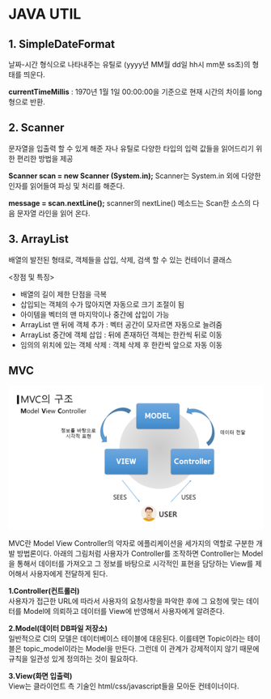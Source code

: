 # JAVA UTIL

## 1. SimpleDateFormat
날짜-시간 형식으로 나타내주는 유틸로 (yyyy년 MM월 dd일 hh시 mm분 ss초)의 형태를 띄운다.

**currentTimeMillis** : 1970년 1월 1일 00:00:00을 기준으로 현재 시간의 차이를 long 형으로 반환.


 ## 2. Scanner

문자열을 입출력 할 수 있게 해준 자나 유틸로 다양한 타입의 입력 값들을 읽어드리기 위한 편리한 방법을 제공


**Scanner scan = new Scanner (System.in);**
Scanner는 System.in 외에 다양한 인자를 읽어들여 파싱 및 처리를 해준다.

**message = scan.nextLine();**
scanner의 nextLine() 메소드는 Scan한 소스의 다음 문자열 라인을 읽어 온다.

## 3. ArrayList

배열의 발전된 형태로, 객체들을 삽입, 삭제, 검색 할 수 있는 컨테이너 클래스

<장점 및 특징>
- 배열의 길이 제한 단점을 극복
- 삽입되는 객체의 수가 많아지면 자동으로 크기 조절이 됨
- 아이템을 벡터의 맨 마지막이나 중간에 삽입이 가능
- ArrayList 맨 뒤에 객체 추가 : 벡터 공간이 모자르면 자동으로 늘려줌
- ArrayList 중간에 객체 삽입 : 뒤에 존재하던 객체는 한칸씩 뒤로 이동
- 임의의 위치에 있는 객체 삭제 : 객체 삭제 후 한칸씩 앞으로 자동 이동

## MVC

![MVC](/img/mvc.png "MVC")

MVC란 Model View Controller의 약자로 에플리케이션을 세가지의 역할로 구분한 개발 방법론이다. 아래의 그림처럼 사용자가 Controller를 조작하면 Controller는 Model을 통해서 데이터를 가져오고 그 정보를 바탕으로 시각적인 표현을 담당하는 View를 제어해서 사용자에게 전달하게 된다.

**1.Controller(컨트롤러)**<br>
사용자가 접근한 URL에 따라서 사용자의 요청사항을 파악한 후에 그 요청에 맞는 데이터를 Model에 의뢰하고 데이터를 View에 반영해서 사용자에게 알려준다.

**2.Model(데이터 DB파일 저장소)**<br>
일반적으로 CI의 모델은 데이터베이스 테이블에 대응된다. 이를테면 Topic이라는 테이블은 topic_model이라는 Model을 만든다. 그런데 이 관계가 강제적이지 않기 때문에 규칙을 일관성 있게 정의하는 것이 필요하다.

**3.View(화면 입출력)**<br>
View는 클라이언트 측 기술인 html/css/javascript들을 모아둔 컨테이너이다.

